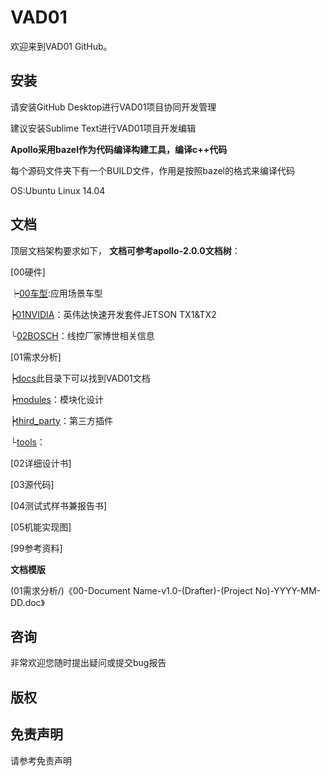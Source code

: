 
# VAD01

欢迎来到VAD01 GitHub。

## 安装
请安装GitHub Desktop进行VAD01项目协同开发管理

建议安装Sublime Text进行VAD01项目开发编辑

**Apollo采用bazel作为代码编译构建工具，编译c++代码**

每个源码文件夹下有一个BUILD文件，作用是按照bazel的格式来编译代码

OS:Ubuntu Linux 14.04

## 文档
顶层文档架构要求如下，
**文档可参考apollo-2.0.0文档树**：

[00硬件]

   ┝[00车型](https://github.com/guruquan887/VAD01/00硬件/00车型/):应用场景车型
   
   ┝[01NVIDIA](https://github.com/guruquan887/VAD01/00硬件/01NVIDIA/)：英伟达快速开发套件JETSON TX1&TX2
   
   └[02BOSCH](https://github.com/guruquan887/VAD01/00硬件/02BOSCH/)：线控厂家博世相关信息

[01需求分析]

   ┝[docs](01需求分析/docs/)此目录下可以找到VAD01文档
   
   ┝[modules](01需求分析/modules/)：模块化设计
   
   ┝[third_party](01需求分析/third_party/)：第三方插件
   
   └[tools](01需求分析/tools/)：
   
[02详细设计书]

[03源代码]

[04测试式样书兼报告书]

[05机能实现图]

[99参考资料]

**文档模版**

(01需求分析/)《00-Document Name-v1.0-(Drafter)-(Project No)-YYYY-MM-DD.doc》

## 咨询

非常欢迎您随时提出疑问或提交bug报告

## 版权


## 免责声明
请参考免责声明
